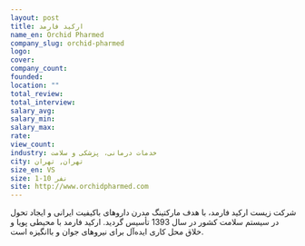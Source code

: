 ```yaml
---
layout: post
title: ارکید فارمد
name_en: Orchid Pharmed
company_slug: orchid-pharmed
logo: 
cover: 
company_count:
founded:
location: ""
total_review: 
total_interview: 
salary_avg: 
salary_min: 
salary_max: 
rate: 
view_count: 
industry: خدمات درمانی، پزشکی و سلامت
city: تهران, تهران
size_en: VS
size: 1-10 نفر
site: http://www.orchidpharmed.com
---
```


شرکت زیست ارکید فارمد، با هدف مارکتینگ مدرن داروهای باکیفیت ایرانی و ایجاد تحول در سیستم سلامت کشور در سال 1393 تأسیس گردید.  ارکید فارمد با محیطی پویا و خلاق محل کاری ایده‌آل برای نیروهای جوان و باانگیزه است.
